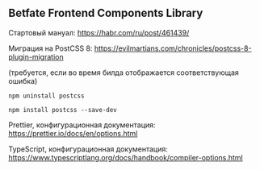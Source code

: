 ## Betfate Frontend Components Library

Стартовый мануал: https://habr.com/ru/post/461439/

Миграция на PostCSS 8: https://evilmartians.com/chronicles/postcss-8-plugin-migration

(требуется, если во время билда отображается соответствующая ошибка)

`npm uninstall postcss`

`npm install postcss --save-dev`

Prettier, конфигурационная документация: https://prettier.io/docs/en/options.html

TypeScript, конфигурационная документация: https://www.typescriptlang.org/docs/handbook/compiler-options.html


